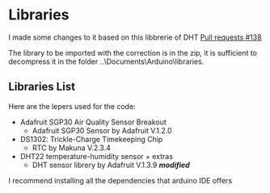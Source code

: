 # Libraries

I made some changes to it based on this libbrerie of DHT [Pull requests #138](https://github.com/adafruit/DHT-sensor-library/pull/138 "Fixed signed/unsigned and unused parameter warnings")

The library to be imported with the correction is in the zip, it is sufficient to decompress it in the folder ..\Documents\Arduino\libraries\.

## Libraries List

Here are the lepers used for the code:

- Adafruit SGP30 Air Quality Sensor Breakout
  - Adafruit SGP30 Sensor by Adafruit V.1.2.0
- DS1302: Trickle-Charge Timekeeping Chip
  - RTC by Makuna V.2.3.4
- DHT22 temperature-humidity sensor + extras
  - DHT sensor librery by Adafruit V.1.3.9 **_modified_**

I recommend installing all the dependencies that arduino IDE offers